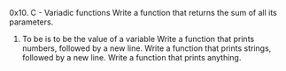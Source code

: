 0x10. C - Variadic functions
Write a function that returns the sum of all its parameters.
1. To be is to be the value of a variable
Write a function that prints numbers, followed by a new line.
Write a function that prints strings, followed by a new line.
Write a function that prints anything.
